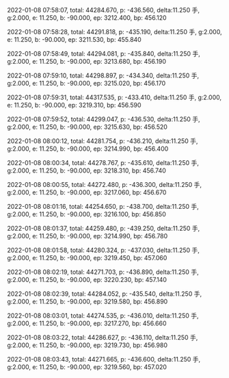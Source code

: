 2022-01-08 07:58:07, total: 44284.670, p: -436.560, delta:11.250 手, g:2.000, e: 11.250, b: -90.000, ep: 3212.400, bp: 456.120

2022-01-08 07:58:28, total: 44291.818, p: -435.190, delta:11.250 手, g:2.000, e: 11.250, b: -90.000, ep: 3211.530, bp: 455.840

2022-01-08 07:58:49, total: 44294.081, p: -435.840, delta:11.250 手, g:2.000, e: 11.250, b: -90.000, ep: 3213.680, bp: 456.190

2022-01-08 07:59:10, total: 44298.897, p: -434.340, delta:11.250 手, g:2.000, e: 11.250, b: -90.000, ep: 3215.020, bp: 456.170

2022-01-08 07:59:31, total: 44317.535, p: -433.410, delta:11.250 手, g:2.000, e: 11.250, b: -90.000, ep: 3219.310, bp: 456.590

2022-01-08 07:59:52, total: 44299.047, p: -436.530, delta:11.250 手, g:2.000, e: 11.250, b: -90.000, ep: 3215.630, bp: 456.520

2022-01-08 08:00:12, total: 44281.754, p: -436.210, delta:11.250 手, g:2.000, e: 11.250, b: -90.000, ep: 3214.990, bp: 456.400

2022-01-08 08:00:34, total: 44278.767, p: -435.610, delta:11.250 手, g:2.000, e: 11.250, b: -90.000, ep: 3218.310, bp: 456.740

2022-01-08 08:00:55, total: 44272.480, p: -436.300, delta:11.250 手, g:2.000, e: 11.250, b: -90.000, ep: 3217.060, bp: 456.670

2022-01-08 08:01:16, total: 44254.650, p: -438.700, delta:11.250 手, g:2.000, e: 11.250, b: -90.000, ep: 3216.100, bp: 456.850

2022-01-08 08:01:37, total: 44259.480, p: -439.250, delta:11.250 手, g:2.000, e: 11.250, b: -90.000, ep: 3214.990, bp: 456.780

2022-01-08 08:01:58, total: 44280.324, p: -437.030, delta:11.250 手, g:2.000, e: 11.250, b: -90.000, ep: 3219.450, bp: 457.060

2022-01-08 08:02:19, total: 44271.703, p: -436.890, delta:11.250 手, g:2.000, e: 11.250, b: -90.000, ep: 3220.230, bp: 457.140

2022-01-08 08:02:39, total: 44284.052, p: -435.540, delta:11.250 手, g:2.000, e: 11.250, b: -90.000, ep: 3219.580, bp: 456.890

2022-01-08 08:03:01, total: 44274.535, p: -436.010, delta:11.250 手, g:2.000, e: 11.250, b: -90.000, ep: 3217.270, bp: 456.660

2022-01-08 08:03:22, total: 44286.627, p: -436.110, delta:11.250 手, g:2.000, e: 11.250, b: -90.000, ep: 3219.730, bp: 456.980

2022-01-08 08:03:43, total: 44271.665, p: -436.600, delta:11.250 手, g:2.000, e: 11.250, b: -90.000, ep: 3219.560, bp: 457.020